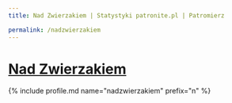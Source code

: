 ```yaml
---
title: Nad Zwierzakiem | Statystyki patronite.pl | Patromierz

permalink: /nadzwierzakiem
---
```


# [Nad Zwierzakiem](https://patronite.pl/nadzwierzakiem)

{% include profile.md name="nadzwierzakiem" prefix="n" %}
